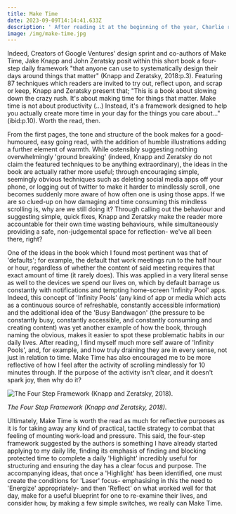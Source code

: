 ```yaml
---
title: Make Time
date: 2023-09-09T14:14:41.633Z
description: ' After reading it at the beginning of the year, Charlie recommended Make Time to me, suggesting that as he had found some of its reflections useful, I might also find the techniques informative when structuring my new schedule. '
image: /img/make-time.jpg
---
```

Indeed, Creators of Google Ventures' design sprint and co-authors of Make Time, Jake Knapp and John Zeratsky posit within this short book a four-step daily framework "that anyone can use to systematically design their days around things that matter" (Knapp and Zeratsky, 2018:p.3). Featuring 87 techniques which readers are invited to try out, reflect upon, and scrap or keep, Knapp and Zeratsky present that; "This is a book about slowing down the crazy rush. It's about making time for things that matter. Make time is not about productivity (...) Instead, it's a framework designed to help you actually create more time in your day for the things you care about..." (ibid:p.10). Worth the read, then. 

From the first pages, the tone and structure of the book makes for a good-humoured, easy going read, with the addition of humble illustrations adding a further element of warmth. While ostensibly suggesting nothing overwhelmingly 'ground breaking' (indeed, Knapp and Zeratsky do not claim the featured techniques to be anything extraordinary), the ideas in the book are actually rather more useful; through encouraging simple, seemingly obvious techniques such as deleting social media apps off your phone, or logging out of twitter to make it harder to mindlessly scroll, one becomes suddenly more aware of how often one is using those apps. If we are so clued-up on how damaging and time consuming this mindless scrolling is, why are we still doing it? Through calling out the behaviour and suggesting simple, quick fixes, Knapp and Zeratsky make the reader more accountable for their own time wasting behaviours, while simultaneously providing a safe, non-judgemental space for reflection- we've all been there, right?

One of the ideas in the book which I found most pertinent was that of 'defaults'; for example, the default that work meetings run to the half hour or hour, regardless of whether the content of said meeting requires that exact amount of time (it rarely does). This was applied in a very literal sense as well to the devices we spend our lives on, which by default barrage us constantly with notifications and tempting home-screen 'Infinity Pool' apps. Indeed, this concept of 'Infinity Pools' (any kind of app or media which acts as a continuous source of refreshable, constantly accessible information) and the additional idea of the 'Busy Bandwagon' (the pressure to be constantly busy, constantly accessible, and constantly consuming and creating content) was yet another example of how the book, through naming the obvious, makes it easier to spot these problematic habits in our daily lives. After reading, I find myself much more self aware of 'Infinity Pools', and, for example, and how truly draining they are in every sense, not just in relation to time. Make Time has also encouraged me to be more reflective of how I feel after the activity of scrolling mindlessly for 10 minutes through. If the purpose of the activity isn't clear, and it doesn't spark joy, then why do it?

![](/img/framework.png "The Four Step Framework (Knapp and Zeratsky, 2018).")

*The Four Step Framework (Knapp and Zeratsky, 2018).*

Ultimately, Make Time is worth the read as much for reflective purposes as it is for taking away any kind of practical, tactile strategy to combat that feeling of mounting work-load and pressure. This said, the four-step framework suggested by the authors is something I have already started applying to my daily life, finding its emphasis of finding and blocking protected time to complete a daily 'Highlight' incredibly useful for structuring and ensuring the day has a clear focus and purpose. The accompanying ideas, that once a 'Highlight' has been identified, one must create the conditions for 'Laser' focus- emphasising in this the need to 'Energize' appropriately- and then 'Reflect' on what worked well for that day, make for a useful blueprint for one to re-examine their lives, and consider how, by making a few simple switches, we really can Make Time.
